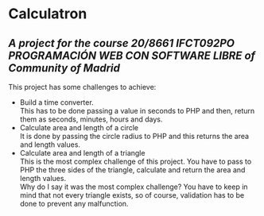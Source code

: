 # Calculatron

## _A project for the course 20/8661 IFCT092PO PROGRAMACIÓN WEB CON SOFTWARE LIBRE of Community of Madrid_

This project has some challenges to achieve:

-   Build a time converter.  
     This has to be done passing a value in seconds to PHP
    and then, return them as seconds, minutes, hours and days.
-   Calculate area and length of a circle  
     It is done by passing the circle radius to PHP and
    this returns the area and length values.
-   Calculate area and length of a triangle  
     This is the most complex challenge of this project.
    You have to pass to PHP the three sides of the triangle,
    calculate and return the area and length values.  
    Why do I say it was the most complex challenge?
    You have to keep in mind that not every triangle exists, so
    of course, validation has to be done to prevent any malfunction.
